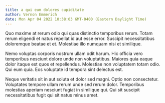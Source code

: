 ```yaml
---
title: a qui eum dolores cupiditate
author: Vernon Emmerich
date: Mon Apr 04 2022 10:38:03 GMT-0400 (Eastern Daylight Time)
---
```

Quo maxime at rerum odio qui quas distinctio temporibus rerum. Totam rerum eligendi et natus repellat id aut esse error. Suscipit necessitatibus doloremque beatae et et. Molestiae illo numquam nisi et similique.

 Nemo voluptas corporis nostrum ullam odit harum. Hic officia vero temporibus nesciunt dolore unde non voluptatibus. Maiores quia eaque dolor itaque est quos et repellendus. Molestiae non voluptatem totam odio. Qui eum quia. Eos voluptate id tempora sint delectus est.

 Neque veritatis sit in aut soluta et dolor sed magni. Optio non consectetur. Voluptates tempore ullam rerum unde sed rerum dolor. Temporibus molestias aperiam nesciunt fugiat in similique qui. Qui sit suscipit necessitatibus fugit qui sit natus minus amet.